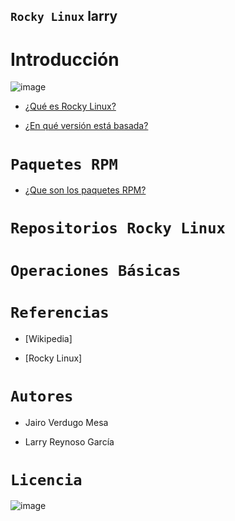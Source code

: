 ## `Rocky Linux` larry

# Introducción

![image](https://user-images.githubusercontent.com/114906861/214279955-1ac2c065-8d2e-4b8b-91c9-944ad300af3d.png)

- [¿Qué es Rocky Linux?](linux/linux.md)

- [¿En qué versión está basada?](version/version.md)

# `Paquetes RPM` 

- [¿Que son los paquetes RPM?](rpm/rpm.md)


# `Repositorios Rocky Linux`


# `Operaciones Básicas`

# `Referencias`

- [Wikipedia]

- [Rocky Linux]


# `Autores`

- Jairo Verdugo Mesa

- Larry Reynoso García

# `Licencia`

![image](https://user-images.githubusercontent.com/114906861/214280755-73c45fbd-cb4a-4492-b969-807a3cc50bd1.PNG)

